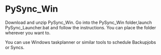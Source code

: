 # PySync_Win

Download and unzip PySync_Win.
Go into the PySync_Win folder,launch PySync_Launcher.bat and follow the instructions.
You can place the folder wherever you want to.

You can use Windows taskplanner or similar tools to schedule Backupjobs or Syncs.




